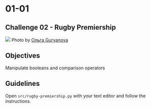 # 01-01

## Challenge 02 - Rugby Premiership

![](https://images.unsplash.com/photo-1480099225005-2513c8947aec?ixlib=rb-1.2.1&ixid=eyJhcHBfaWQiOjEyMDd9&auto=format&fit=crop&w=2065&q=80)
Photo by [Ольга Guryanova](https://unsplash.com/photos/ft7vJxwl2RY)

## Objectives
Manipulate booleans and comparison operators

## Guidelines
Open `src/rugby-premiership.py` with your text editor and follow the instructions.